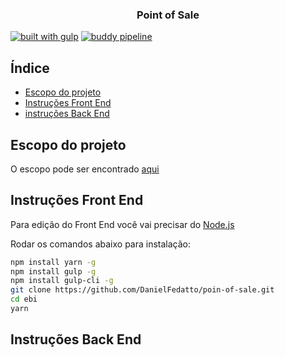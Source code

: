 <h3 align="center">Point of Sale</h3>

[![built with gulp](https://img.shields.io/badge/gulp-built_project-eb4a4b.svg?logo=data%3Aimage%2Fpng%3Bbase64%2CiVBORw0KGgoAAAANSUhEUgAAAAYAAAAOCAMAAAA7QZ0XAAAABlBMVEUAAAD%2F%2F%2F%2Bl2Z%2FdAAAAAXRSTlMAQObYZgAAABdJREFUeAFjAAFGRjSSEQzwUgwQkjAFAAtaAD0Ls2nMAAAAAElFTkSuQmCC)](http://gulpjs.com/)
[![buddy pipeline](https://app.buddy.works/point-of-sale/point-of-sale/pipelines/pipeline/201250/badge.svg?token=7dd31c51321c5dc843f2eb6dca4ff3612478fc4fe7d1c3267e0b30c55ae45023 "buddy pipeline")](https://app.buddy.works/point-of-sale/point-of-sale/pipelines/pipeline/201250)

## Índice
- [Escopo do projeto](#escopo-do-projeto)
- [Instruções Front End](#instruções-front-end)
- [instruções Back End](#instruções-back-end)

## Escopo do projeto
O escopo pode ser encontrado [aqui](https://docs.google.com/document/d/1n4guok72qmRk3mQzUsDvY6MMZT9CgZwo41TyniIIYOg/edit?usp=sharing)

## Instruções Front End
Para edição do Front End você vai precisar do [Node.js](https://nodejs.org/en/)

Rodar os comandos abaixo para instalação:
```bash
npm install yarn -g
npm install gulp -g
npm install gulp-cli -g
git clone https://github.com/DanielFedatto/poin-of-sale.git
cd ebi
yarn
```
## Instruções Back End
